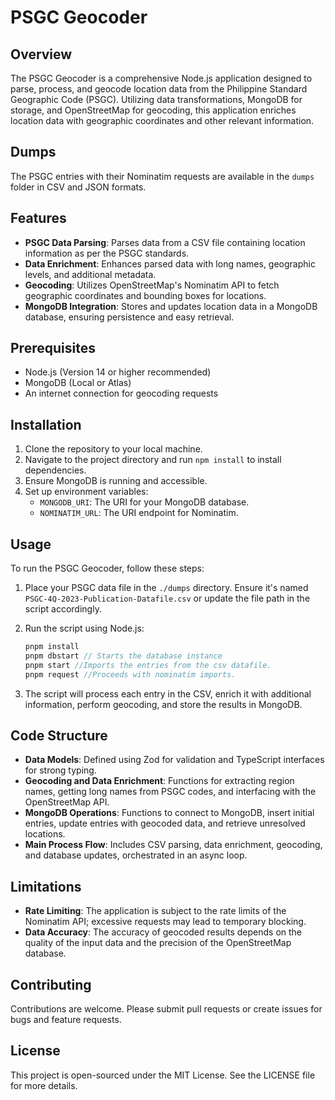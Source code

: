 # PSGC Geocoder

## Overview

The PSGC Geocoder is a comprehensive Node.js application designed to parse, process, and geocode location data from the Philippine Standard Geographic Code (PSGC). Utilizing data transformations, MongoDB for storage, and OpenStreetMap for geocoding, this application enriches location data with geographic coordinates and other relevant information.

## Dumps

The PSGC entries with their Nominatim requests are available in the `dumps` folder in CSV and JSON formats.

## Features

- **PSGC Data Parsing**: Parses data from a CSV file containing location information as per the PSGC standards.
- **Data Enrichment**: Enhances parsed data with long names, geographic levels, and additional metadata.
- **Geocoding**: Utilizes OpenStreetMap's Nominatim API to fetch geographic coordinates and bounding boxes for locations.
- **MongoDB Integration**: Stores and updates location data in a MongoDB database, ensuring persistence and easy retrieval.

## Prerequisites

- Node.js (Version 14 or higher recommended)
- MongoDB (Local or Atlas)
- An internet connection for geocoding requests

## Installation

1. Clone the repository to your local machine.
2. Navigate to the project directory and run `npm install` to install dependencies.
3. Ensure MongoDB is running and accessible.
4. Set up environment variables:
   - `MONGODB_URI`: The URI for your MongoDB database.
   - `NOMINATIM_URL`: The URI endpoint for Nominatim.

## Usage

To run the PSGC Geocoder, follow these steps:

1. Place your PSGC data file in the `./dumps` directory. Ensure it's named `PSGC-4Q-2023-Publication-Datafile.csv` or update the file path in the script accordingly.
2. Run the script using Node.js:

   ```js
   pnpm install
   pnpm dbstart // Starts the database instance
   pnpm start //Imports the entries from the csv datafile.
   pnpm request //Proceeds with nominatim imports.
   ```

3. The script will process each entry in the CSV, enrich it with additional information, perform geocoding, and store the results in MongoDB.

## Code Structure

- **Data Models**: Defined using Zod for validation and TypeScript interfaces for strong typing.
- **Geocoding and Data Enrichment**: Functions for extracting region names, getting long names from PSGC codes, and interfacing with the OpenStreetMap API.
- **MongoDB Operations**: Functions to connect to MongoDB, insert initial entries, update entries with geocoded data, and retrieve unresolved locations.
- **Main Process Flow**: Includes CSV parsing, data enrichment, geocoding, and database updates, orchestrated in an async loop.

## Limitations

- **Rate Limiting**: The application is subject to the rate limits of the Nominatim API; excessive requests may lead to temporary blocking.
- **Data Accuracy**: The accuracy of geocoded results depends on the quality of the input data and the precision of the OpenStreetMap database.

## Contributing

Contributions are welcome. Please submit pull requests or create issues for bugs and feature requests.

## License

This project is open-sourced under the MIT License. See the LICENSE file for more details.